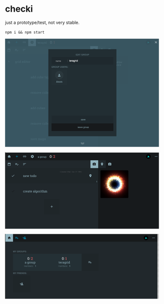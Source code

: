 # checki
just a prototype/test, not very stable.


`npm i && npm start`


<p align="center"><img src="/screens/1.png" /></p>
<p align="center"><img src="/screens/2.png" /></p>
<p align="center"><img src="/screens/3.png" /></p>